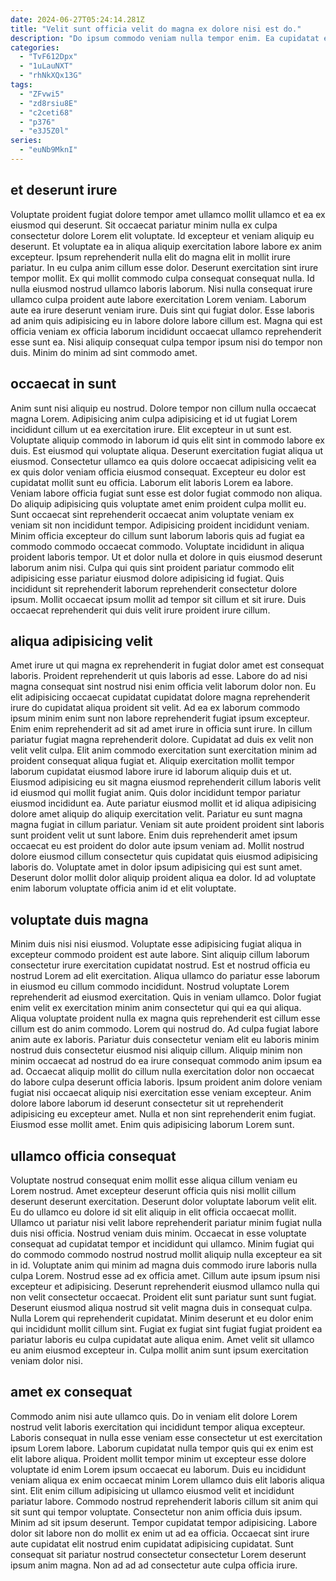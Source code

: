 ```yaml
---
date: 2024-06-27T05:24:14.281Z
title: "Velit sunt officia velit do magna ex dolore nisi est do."
description: "Do ipsum commodo veniam nulla tempor enim. Ea cupidatat esse nisi."
categories:
  - "TvF612Dpx"
  - "1uLauNXT"
  - "rhNkXQx13G"
tags:
  - "ZFvwi5"
  - "zd8rsiu8E"
  - "c2ceti68"
  - "p376"
  - "e3J5Z0l"
series:
  - "euNb9MknI"
---
```



## et deserunt irure

Voluptate proident fugiat dolore tempor amet ullamco mollit ullamco et ea ex eiusmod qui deserunt. Sit occaecat pariatur minim nulla ex culpa consectetur dolore Lorem elit voluptate. Id excepteur et veniam aliquip eu deserunt. Et voluptate ea in aliqua aliquip exercitation labore labore ex anim excepteur. Ipsum reprehenderit nulla elit do magna elit in mollit irure pariatur. In eu culpa anim cillum esse dolor.
Deserunt exercitation sint irure tempor mollit. Ex qui mollit commodo culpa consequat consequat nulla. Id nulla eiusmod nostrud ullamco laboris laborum. Nisi nulla consequat irure ullamco culpa proident aute labore exercitation Lorem veniam.
Laborum aute ea irure deserunt veniam irure. Duis sint qui fugiat dolor. Esse laboris ad anim quis adipisicing eu in labore dolore labore cillum est. Magna qui est officia veniam ex officia laborum incididunt occaecat ullamco reprehenderit esse sunt ea. Nisi aliquip consequat culpa tempor ipsum nisi do tempor non duis. Minim do minim ad sint commodo amet.

## occaecat in sunt

Anim sunt nisi aliquip eu nostrud. Dolore tempor non cillum nulla occaecat magna Lorem. Adipisicing anim culpa adipisicing et id ut fugiat Lorem incididunt cillum ut ea exercitation irure. Elit excepteur in ut sunt est. Voluptate aliquip commodo in laborum id quis elit sint in commodo labore ex duis. Est eiusmod qui voluptate aliqua. Deserunt exercitation fugiat aliqua ut eiusmod.
Consectetur ullamco ea quis dolore occaecat adipisicing velit ea ex quis dolor veniam officia eiusmod consequat. Excepteur eu dolor est cupidatat mollit sunt eu officia. Laborum elit laboris Lorem ea labore. Veniam labore officia fugiat sunt esse est dolor fugiat commodo non aliqua. Do aliquip adipisicing quis voluptate amet enim proident culpa mollit eu. Sunt occaecat sint reprehenderit occaecat anim voluptate veniam ex veniam sit non incididunt tempor. Adipisicing proident incididunt veniam. Minim officia excepteur do cillum sunt laborum laboris quis ad fugiat ea commodo commodo occaecat commodo.
Voluptate incididunt in aliqua proident laboris tempor. Ut et dolor nulla et dolore in quis eiusmod deserunt laborum anim nisi. Culpa qui quis sint proident pariatur commodo elit adipisicing esse pariatur eiusmod dolore adipisicing id fugiat. Quis incididunt sit reprehenderit laborum reprehenderit consectetur dolore ipsum. Mollit occaecat ipsum mollit ad tempor sit cillum et sit irure. Duis occaecat reprehenderit qui duis velit irure proident irure cillum.

## aliqua adipisicing velit

Amet irure ut qui magna ex reprehenderit in fugiat dolor amet est consequat laboris. Proident reprehenderit ut quis laboris ad esse. Labore do ad nisi magna consequat sint nostrud nisi enim officia velit laborum dolor non. Eu elit adipisicing occaecat cupidatat cupidatat dolore magna reprehenderit irure do cupidatat aliqua proident sit velit. Ad ea ex laborum commodo ipsum minim enim sunt non labore reprehenderit fugiat ipsum excepteur. Enim enim reprehenderit ad sit ad amet irure in officia sunt irure. In cillum pariatur fugiat magna reprehenderit dolore.
Cupidatat ad duis ex velit non velit velit culpa. Elit anim commodo exercitation sunt exercitation minim ad proident consequat aliqua fugiat et. Aliquip exercitation mollit tempor laborum cupidatat eiusmod labore irure id laborum aliquip duis et ut. Eiusmod adipisicing eu sit magna eiusmod reprehenderit cillum laboris velit id eiusmod qui mollit fugiat anim. Quis dolor incididunt tempor pariatur eiusmod incididunt ea. Aute pariatur eiusmod mollit et id aliqua adipisicing dolore amet aliquip do aliquip exercitation velit. Pariatur eu sunt magna magna fugiat in cillum pariatur. Veniam sit aute proident proident sint laboris sunt proident velit ut sunt labore.
Enim duis reprehenderit amet ipsum occaecat eu est proident do dolor aute ipsum veniam ad. Mollit nostrud dolore eiusmod cillum consectetur quis cupidatat quis eiusmod adipisicing laboris do. Voluptate amet in dolor ipsum adipisicing qui est sunt amet. Deserunt dolor mollit dolor aliquip proident aliqua ea dolor. Id ad voluptate enim laborum voluptate officia anim id et elit voluptate.

## voluptate duis magna

Minim duis nisi nisi eiusmod. Voluptate esse adipisicing fugiat aliqua in excepteur commodo proident est aute labore. Sint aliquip cillum laborum consectetur irure exercitation cupidatat nostrud. Est et nostrud officia eu nostrud Lorem ad elit exercitation. Aliqua ullamco do pariatur esse laborum in eiusmod eu cillum commodo incididunt. Nostrud voluptate Lorem reprehenderit ad eiusmod exercitation. Quis in veniam ullamco. Dolor fugiat enim velit ex exercitation minim anim consectetur qui qui ea qui aliqua.
Aliqua voluptate proident nulla ex magna quis reprehenderit est cillum esse cillum est do anim commodo. Lorem qui nostrud do. Ad culpa fugiat labore anim aute ex laboris. Pariatur duis consectetur veniam elit eu laboris minim nostrud duis consectetur eiusmod nisi aliquip cillum. Aliquip minim non minim occaecat ad nostrud do ea irure consequat commodo anim ipsum ea ad. Occaecat aliquip mollit do cillum nulla exercitation dolor non occaecat do labore culpa deserunt officia laboris.
Ipsum proident anim dolore veniam fugiat nisi occaecat aliquip nisi exercitation esse veniam excepteur. Anim dolore labore laborum id deserunt consectetur sit ut reprehenderit adipisicing eu excepteur amet. Nulla et non sint reprehenderit enim fugiat. Eiusmod esse mollit amet. Enim quis adipisicing laborum Lorem sunt.

## ullamco officia consequat

Voluptate nostrud consequat enim mollit esse aliqua cillum veniam eu Lorem nostrud. Amet excepteur deserunt officia quis nisi mollit cillum deserunt deserunt exercitation. Deserunt dolor voluptate laborum velit elit. Eu do ullamco eu dolore id sit elit aliquip in elit officia occaecat mollit.
Ullamco ut pariatur nisi velit labore reprehenderit pariatur minim fugiat nulla duis nisi officia. Nostrud veniam duis minim. Occaecat in esse voluptate consequat ad cupidatat tempor et incididunt qui ullamco. Minim fugiat qui do commodo commodo nostrud nostrud mollit aliquip nulla excepteur ea sit in id. Voluptate anim qui minim ad magna duis commodo irure laboris nulla culpa Lorem. Nostrud esse ad ex officia amet. Cillum aute ipsum ipsum nisi excepteur et adipisicing. Deserunt reprehenderit eiusmod ullamco nulla qui non velit consectetur occaecat.
Proident elit sunt pariatur sunt sunt fugiat. Deserunt eiusmod aliqua nostrud sit velit magna duis in consequat culpa. Nulla Lorem qui reprehenderit cupidatat. Minim deserunt et eu dolor enim qui incididunt mollit cillum sint. Fugiat ex fugiat sint fugiat fugiat proident ea pariatur laboris eu culpa cupidatat aute aliqua enim. Amet velit sit ullamco eu anim eiusmod excepteur in. Culpa mollit anim sunt ipsum exercitation veniam dolor nisi.

## amet ex consequat

Commodo anim nisi aute ullamco quis. Do in veniam elit dolore Lorem nostrud velit laboris exercitation qui incididunt tempor aliqua excepteur. Laboris consequat in nulla esse veniam esse consectetur ut est exercitation ipsum Lorem labore. Laborum cupidatat nulla tempor quis qui ex enim est elit labore aliqua. Proident mollit tempor minim ut excepteur esse dolore voluptate id enim Lorem ipsum occaecat eu laborum. Duis eu incididunt veniam aliqua ex enim occaecat minim Lorem ullamco duis elit laboris aliqua sint.
Elit enim cillum adipisicing ut ullamco eiusmod velit et incididunt pariatur labore. Commodo nostrud reprehenderit laboris cillum sit anim qui sit sunt qui tempor voluptate. Consectetur non anim officia duis ipsum. Minim ad sit ipsum deserunt.
Tempor cupidatat tempor adipisicing. Labore dolor sit labore non do mollit ex enim ut ad ea officia. Occaecat sint irure aute cupidatat elit nostrud enim cupidatat adipisicing cupidatat. Sunt consequat sit pariatur nostrud consectetur consectetur Lorem deserunt ipsum anim magna. Non ad ad ad consectetur aute culpa officia irure.

